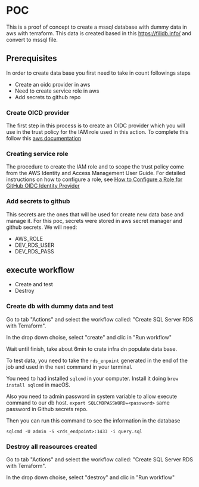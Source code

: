 # POC

This is a proof of concept to create a mssql database with dummy data in aws with terraform. This data is created based in this https://filldb.info/ and convert to mssql file.

## Prerequisites

In order to create data base you first need to take in count followings steps

- Create an oidc provider in aws
- Need to create service role in aws
- Add secrets to github repo

### Create OICD provider

The first step in this process is to create an OIDC provider which you will use in the trust policy for the IAM role used in this action. To complete this follow this [aws documentation](https://aws.amazon.com/blogs/security/use-iam-roles-to-connect-github-actions-to-actions-in-aws/#Step)

### Creating service role

The procedure to create the IAM role and to scope the trust policy come from the AWS Identity and Access Management User Guide. For detailed instructions on how to configure a role, see [How to Configure a Role for GitHub OIDC Identity Provider](https://docs.aws.amazon.com/IAM/latest/UserGuide/id_roles_create_for-idp_oidc.html#idp_oidc_Create_GitHub)


### Add secrets to github

This secrets are the ones that will be used for create new data base and manage it. For this poc, secrets were stored in aws secret manager and github secrets. We will need:

- AWS_ROLE
- DEV_RDS_USER
- DEV_RDS_PASS

## execute workflow

- Create and test
- Destroy

### Create db with dummy data and test

Go to tab "Actions" and select the workflow called: "Create SQL Server RDS with Terraform".

In the drop down choise, select "create" and clic in "Run workflow"

Wait until finish, take about 6min to crate infra dn populate data base.

To test data, you need to take the `rds_enpoint` generated in the end of the job and used in the next command in your terminal.

You need to had installed `sqlcmd` in your computer. Install it doing `brew install sqlcmd` in macOS.

Also you need to admin password in system variable to allow execute command to our db host. `export SQLCMDPASSWORD=<password>` same password in Github secrets repo.

Then you can run this command to see the information in the database

```
sqlcmd -U admin -S <rds_endpoint>:1433 -i query.sql
```

### Destroy all reasources created

Go to tab "Actions" and select the workflow called: "Create SQL Server RDS with Terraform".

In the drop down choise, select "destroy" and clic in "Run workflow"